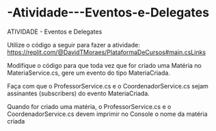 # -Atividade---Eventos-e-Delegates
ATIVIDADE - Eventos e Delegates

Utilize o código a seguir para fazer a atividade: https://replit.com/@DavidTMoraes/PlataformaDeCursos#main.csLinks

Modifique o código para que toda vez que for criado uma Matéria no MateriaService.cs, gere um evento do tipo MateriaCriada.

Faça com que o ProfessorService.cs e o CoordenadorService.cs sejam assinantes (subscribers) do evento MateriaCriada.

Quando for criado uma matéria, o ProfessorService.cs e o CoordenadorService.cs devem imprimir no Console o nome da matéria criada
